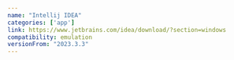 ```yaml
---
name: "Intellij IDEA"
categories: ['app']
link: https://www.jetbrains.com/idea/download/?section=windows
compatibility: emulation
versionFrom: "2023.3.3"
---
```


